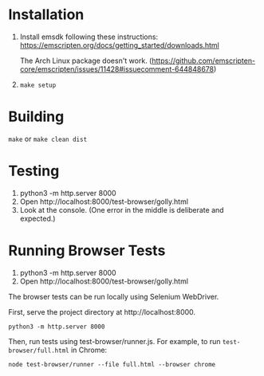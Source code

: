 # Installation

1. Install emsdk following these instructions: https://emscripten.org/docs/getting_started/downloads.html

   The Arch Linux package doesn't work. (https://github.com/emscripten-core/emscripten/issues/11428#issuecomment-644848678)

2. `make setup`


# Building

`make` or `make clean dist`


# Testing

1. python3 -m http.server 8000
2. Open http://localhost:8000/test-browser/golly.html
3. Look at the console.
   (One error in the middle is deliberate and expected.)


# Running Browser Tests

1. python3 -m http.server 8000
2. Open http://localhost:8000/test-browser/golly.html

The browser tests can be run locally using Selenium WebDriver.

First, serve the project directory at http://localhost:8000.

    python3 -m http.server 8000

Then, run tests using test-browser/runner.js. For example, to run `test-browser/full.html` in Chrome:

    node test-browser/runner --file full.html --browser chrome
